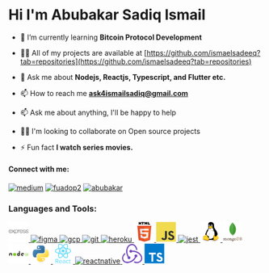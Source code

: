 <!-- ![template](/template.jpg) -->
<!-- <img src="https://raw.githubusercontent.com/ABSphreak/ABSphreak/master/gifs/Hi.gif" width="10px"> -->
# Hi I'm Abubakar Sadiq Ismail
<!-- ![](https://komarev.com/ghpvc/?username=ismaelsadeeq&color=blue) -->
<!-- <h3 align="center">My primary coding language: Javascript</h3> -->

<!--<p align="left"> <img src="https://komarev.com/ghpvc/?username=ismaelsadeeq&color=blue&label=Profile%20views&color=0e75b6&style=flat" alt="fuadop" /> </p>-->

- 🌱 I’m currently learning **Bitcoin Protocol Development**

- 👨‍💻 All of my projects are available at [https://github.com/ismaelsadeeq?tab=repositories](https://github.com/ismaelsadeeq?tab=repositories)

- 💬 Ask me about **Nodejs, Reactjs, Typescript, and Flutter etc.**

- 📫 How to reach me **ask4ismailsadiq@gmail.com**
- 📫 Ask me about anything, I'll be happy to help
- 👨‍💻 I'm looking to collaborate on Open source projects

- ⚡ Fun fact **I watch series movies.**

<h4 align="left">Connect with me:</h4>
<p align="left">
<a href="https://medium.com/@sadeeqcode" target="blank"><img align="center" src="https://encrypted-tbn0.gstatic.com/images?q=tbn:ANd9GcTfoiNi82fUCWkZ3wQu7VUCpITLTDdiODVtyVhFc6pRbvd2zwsLnYysuV_fz3mbX_YcDkA&usqp=CAU" alt="medium" height="30" width="40" /></a>
<a href="https://twitter.com/sadeeq_ismaela" target="blank"><img align="center" src="https://raw.githubusercontent.com/rahuldkjain/github-profile-readme-generator/master/src/images/icons/Social/twitter.svg" alt="fuadop2" height="30" width="40" /></a>
<a href="https://www.linkedin.com/in/abubakharismail/" target="blank"><img align="center" src="https://raw.githubusercontent.com/rahuldkjain/github-profile-readme-generator/master/src/images/icons/Social/linked-in-alt.svg" alt="abubakar" height="30" width="40" /></a>

<h3 align="left">Languages and Tools:</h3>
<p align="left"> <a href="https://expressjs.com" target="_blank"> <img src="https://raw.githubusercontent.com/devicons/devicon/master/icons/express/express-original-wordmark.svg" alt="express" width="40" height="40"/> </a> <a href="https://www.figma.com/" target="_blank"> <img src="https://www.vectorlogo.zone/logos/figma/figma-icon.svg" alt="figma" width="40" height="40"/> </a><a href="https://cloud.google.com" target="_blank"> <img src="https://www.vectorlogo.zone/logos/google_cloud/google_cloud-icon.svg" alt="gcp" width="40" height="40"/> </a> <a href="https://git-scm.com/" target="_blank"> <img src="https://www.vectorlogo.zone/logos/git-scm/git-scm-icon.svg" alt="git" width="40" height="40"/> </a><a href="https://heroku.com" target="_blank"> <img src="https://www.vectorlogo.zone/logos/heroku/heroku-icon.svg" alt="heroku" width="40" height="40"/> </a> <a href="https://www.w3.org/html/" target="_blank"> <img src="https://raw.githubusercontent.com/devicons/devicon/master/icons/html5/html5-original-wordmark.svg" alt="html5" width="40" height="40"/> </a> <a href="https://developer.mozilla.org/en-US/docs/Web/JavaScript" target="_blank"> <img src="https://raw.githubusercontent.com/devicons/devicon/master/icons/javascript/javascript-original.svg" alt="javascript" width="40" height="40"/> </a> <a href="https://jestjs.io" target="_blank"> <img src="https://www.vectorlogo.zone/logos/jestjsio/jestjsio-icon.svg" alt="jest" width="40" height="40"/> </a> <a href="https://www.linux.org/" target="_blank"> <img src="https://raw.githubusercontent.com/devicons/devicon/master/icons/linux/linux-original.svg" alt="linux" width="40" height="40"/> </a> <a href="https://www.mongodb.com/" target="_blank"> <img src="https://raw.githubusercontent.com/devicons/devicon/master/icons/mongodb/mongodb-original-wordmark.svg" alt="mongodb" width="40" height="40"/> </a><a href="https://nodejs.org" target="_blank"> <img src="https://raw.githubusercontent.com/devicons/devicon/master/icons/nodejs/nodejs-original-wordmark.svg" alt="nodejs" width="40" height="40"/> </a> <a href="https://www.python.org" target="_blank"> <img src="https://raw.githubusercontent.com/devicons/devicon/master/icons/python/python-original.svg" alt="python" width="40" height="40"/> </a> <a href="https://reactjs.org/" target="_blank"> <img src="https://raw.githubusercontent.com/devicons/devicon/master/icons/react/react-original-wordmark.svg" alt="react" width="40" height="40"/> </a> <a href="https://reactnative.dev/" target="_blank"> <img src="https://reactnative.dev/img/header_logo.svg" alt="reactnative" width="40" height="40"/> </a> <a href="https://redux.js.org" target="_blank"> <img src="https://raw.githubusercontent.com/devicons/devicon/master/icons/redux/redux-original.svg" alt="redux" width="40" height="40"/> </a> <a href="https://www.typescriptlang.org/" target="_blank"> <img src="https://raw.githubusercontent.com/devicons/devicon/master/icons/typescript/typescript-original.svg" alt="typescript" width="40" height="40"/> </a>
</p>
<p>
<!--   <img src="https://github-readme-streak-stats.herokuapp.com/?user=ismaelsadeeq" > -->

  </p>
